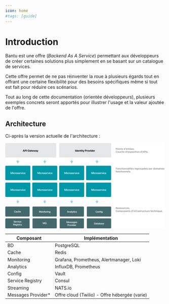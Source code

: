 ```yaml
---
icon: home
#tags: [guide]
---
```

# Introduction

Bantu est une offre (<em>Backend As A Service</em>) permettant aux développeurs de créer certaines solutions plus simplement en se basant sur
un catalogue de services.

Cette offre permet de ne pas réinventer la roue à plusieurs égards tout en offrant une certaine flexibilité  pour des besoins spécifiques
même si tout est fait pour réduire ces scénarios.

Tout au long de cette documentation (orientée développeurs), plusieurs exemples concrets seront apportés pour illustrer l'usage
et la valeur ajoutée de l'offre.

## Architecture

Ci-après la version actuelle de l'architecture :

![](./static/img/bantu-archi.png)


| Composant             | Implémentation                                |
|--------------         |-----------                                    |
| BD                    | PostgreSQL                                    |
| Cache                 | Redis                                         |
| Monitoring            | Grafana, Prometheus, Alertmanager, Loki       |
| Analytics             | InfluxDB, Prometheus                          |
| Config                | Vault                                         |
| Service Registry      | Consul                                        |
| Streaming             | NATS.io                             |
| Messages Provider*    | Offre cloud (Twilio) - Offre hébergée (varie) |


